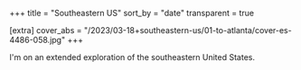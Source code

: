 +++
title = "Southeastern US"
sort_by = "date"
transparent = true

[extra]
cover_abs = "/2023/03-18+southeastern-us/01-to-atlanta/cover-es-4486-058.jpg"
+++

I'm on an extended exploration of the southeastern United States.
